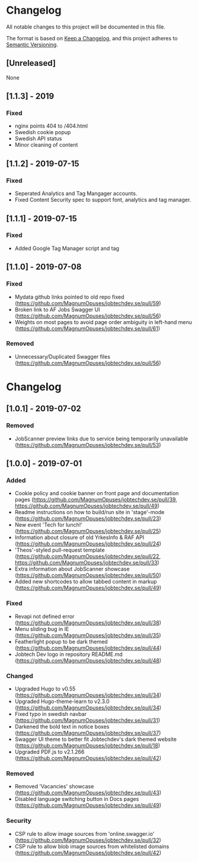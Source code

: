 # Changelog

All notable changes to this project will be documented in this file.

The format is based on [Keep a Changelog](https://keepachangelog.com/en/1.0.0/),
and this project adheres to [Semantic Versioning](https://semver.org/spec/v2.0.0.html).

## [Unreleased]
None


## [1.1.3] - 2019

### Fixed
- nginx points 404 to /404.html
- Swedish cookie popup
- Swedish API status
- Minor cleaning of content

## [1.1.2] - 2019-07-15 

### Fixed
- Seperated Analytics and Tag Mangager accounts.
- Fixed Content Security spec to support font, analytics and tag manager.  

## [1.1.1] - 2019-07-15 

### Fixed
- Added Google Tag Manager script and tag

## [1.1.0] - 2019-07-08

### Fixed
- Mydata github links pointed to old repo fixed (https://github.com/MagnumOpuses/jobtechdev.se/pull/59)
- Broken link to AF Jobs Swagger UI (https://github.com/MagnumOpuses/jobtechdev.se/pull/56)
- Weights on most pages to avoid page order ambiguity in left-hand menu (https://github.com/MagnumOpuses/jobtechdev.se/pull/61)

### Removed
- Unnecessary/Duplicated Swagger files (https://github.com/MagnumOpuses/jobtechdev.se/pull/56)

# Changelog

## [1.0.1] - 2019-07-02

### Removed
- JobScanner preview links due to service being temporarily unavailable (https://github.com/MagnumOpuses/jobtechdev.se/pull/53)

## [1.0.0] - 2019-07-01

### Added
- Cookie policy and cookie banner on front page and documentation pages (https://github.com/MagnumOpuses/jobtechdev.se/pull/39, https://github.com/MagnumOpuses/jobtechdev.se/pull/49)
- Readme instructions on how to build/run site in 'stage'-mode (https://github.com/MagnumOpuses/jobtechdev.se/pull/23)
- New event 'Tech for lunch!' (https://github.com/MagnumOpuses/jobtechdev.se/pull/25)
- Information about closure of old YrkesInfo & RAF API (https://github.com/MagnumOpuses/jobtechdev.se/pull/24)
- 'Theos'-styled pull-request template (https://github.com/MagnumOpuses/jobtechdev.se/pull/22, https://github.com/MagnumOpuses/jobtechdev.se/pull/33)
- Extra information about JobScanner showcase (https://github.com/MagnumOpuses/jobtechdev.se/pull/50)
- Added new shortcodes to allow tabbed content in markup (https://github.com/MagnumOpuses/jobtechdev.se/pull/49)

### Fixed
- Revapi not defined error (https://github.com/MagnumOpuses/jobtechdev.se/pull/38)
- Menu sliding bug in IE (https://github.com/MagnumOpuses/jobtechdev.se/pull/35)
- Featherlight popup to be dark themed (https://github.com/MagnumOpuses/jobtechdev.se/pull/44)
- Jobtech Dev logo in repository README.md (https://github.com/MagnumOpuses/jobtechdev.se/pull/48)

### Changed
- Upgraded Hugo to v0.55 (https://github.com/MagnumOpuses/jobtechdev.se/pull/34)
- Upgraded Hugo-theme-learn to v2.3.0 (https://github.com/MagnumOpuses/jobtechdev.se/pull/34)
- Fixed typo in swedish navbar (https://github.com/MagnumOpuses/jobtechdev.se/pull/31)
- Darkened the bold text in notice boxes (https://github.com/MagnumOpuses/jobtechdev.se/pull/37)
- Swagger UI theme to better fit Jobtechdev's dark themed website (https://github.com/MagnumOpuses/jobtechdev.se/pull/18)
- Upgraded PDF.js to v2.1.266 (https://github.com/MagnumOpuses/jobtechdev.se/pull/42)

### Removed
- Removed 'Vacancies' showcase (https://github.com/MagnumOpuses/jobtechdev.se/pull/43)
- Disabled language switching button in Docs pages (https://github.com/MagnumOpuses/jobtechdev.se/pull/49)

### Security
- CSP rule to allow image sources from 'online.swagger.io' (https://github.com/MagnumOpuses/jobtechdev.se/pull/32)
- CSP rule to allow blob image sources from whitelisted domains (https://github.com/MagnumOpuses/jobtechdev.se/pull/42)
